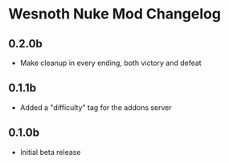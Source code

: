 # Wesnoth Nuke Mod Changelog

## 0.2.0b

- Make cleanup in every ending, both victory and defeat

## 0.1.1b

- Added a "difficulty" tag for the addons server

## 0.1.0b

- Initial beta release
